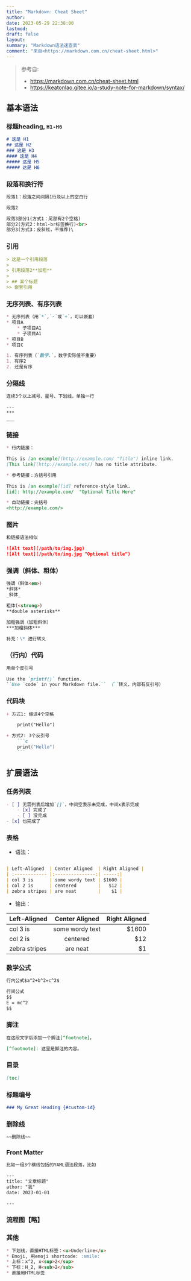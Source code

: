 ```yaml
---
title: "Markdown: Cheat Sheet"
author:
date: 2023-05-29 22:38:00
lastmod:
draft: false
layout:
summary: "Markdown语法速查表"
comment: "来自<https://markdown.com.cn/cheat-sheet.html>"
---
```



> 参考自:
> * <https://markdown.com.cn/cheat-sheet.html>
> * <https://keatonlao.gitee.io/a-study-note-for-markdown/syntax/>

## 基本语法

### 标题heading, `H1-H6`
```markdown
# 这是 H1
## 这是 H2
### 这是 H3
#### 这是 H4
##### 这是 H5
##### 这是 H6
```

### 段落和换行符
```markdown
段落1：段落之间间隔1行及以上的空白行

段落2

段落3部分1(方式1：尾部有2个空格)
部分2(方式2：html-br标签换行)<br>
部分3(方式3：反斜杠，不推荐)\
```

### 引用
```markdown
> 这是一个引用段落
>
> 引用段落2**加粗**
>
> ## 某个标题
>> 嵌套引用
```

### 无序列表、有序列表
```markdown
* 无序列表（用`*`,`-`或`+`，可以嵌套）
* 项目A
    * 子项目A1
    * 子项目A1
* 项目B
* 项目C

1. 有序列表（`数字.`，数字实际值不重要）
1. 有序2
2. 还是有序
```

### 分隔线
```markdown
连续3个以上减号、星号、下划线，单独一行

---
***
___
```

### 链接
```markdown
* 行内链接：

This is [an example](http://example.com/ "Title") inline link.
[This link](http://example.net/) has no title attribute.

* 参考链接：方括号引用

This is [an example][id] reference-style link.
[id]: http://example.com/  "Optional Title Here"

* 自动链接：尖括号
<http://example.com/>
```

### 图片
```markdown
和链接语法相似

![Alt text](/path/to/img.jpg)
![Alt text](/path/to/img.jpg "Optional title")
```

### 强调（斜体、粗体）
```markdown
强调（斜体<em>）
*斜体*
_斜体_

粗体(<strong>)
**double asterisks**

加粗强调（加粗斜体）
***加粗斜体***

补充：\* 进行转义
```

### （行内）代码
```markdown
用单个反引号

Use the `printf()` function.
``Use `code` in your Markdown file.`` （``转义，内部有反引号）
```

### 代码块
```markdown
+ 方式1: 缩进4个空格

    print("Hello")

+ 方式2: 3个反引号
    ```c
    print("Hello")
    ```
```

## 扩展语法

### 任务列表
```markdown
- [ ] 无需列表后增加`[]`，中间空表示未完成，中间x表示完成
    - [x] 完成了
    - [ ] 没完成
- [x] 也完成了
```

### 表格

* 语法：
```markdown

| Left-Aligned  | Center Aligned  | Right Aligned |
| :------------ |:---------------:| -----:|
| col 3 is      | some wordy text | $1600 |
| col 2 is      | centered        |   $12 |
| zebra stripes | are neat        |    $1 |
```

* 输出：

| Left-Aligned  | Center Aligned  | Right Aligned |
| :------------ |:---------------:| -----:|
| col 3 is      | some wordy text | $1600 |
| col 2 is      | centered        |   $12 |
| zebra stripes | are neat        |    $1 |

### 数学公式
```markdown
行内公式$a^2+b^2=c^2$

行间公式
$$
E = mc^2
$$
```

### 脚注
```markdown
在这段文字后添加一个脚注[^footnote]。

[^footnote]: 这里是脚注的内容。
```

### 目录
```markdown
[toc]
```

### 标题编号
```markdown
### My Great Heading {#custom-id}
```

### 删除线
```markdown
~~删除线~~
```

### Front Matter
```markdown
比如一组3个横线包括的YAML语法段落，比如

---
title: "文章标题"
athor: "我"
date: 2023-01-01

---

```

### 流程图【略】

### 其他
```markdown
* 下划线，直接HTML标签：<u>Underline</u>
* Emoji, 用emoji shortcode: :smile:
* 上标：x^2, x<sup>2</sup>
* 下标：H_2, H<sub>2</sub>
* 直接用HTML标签
```

